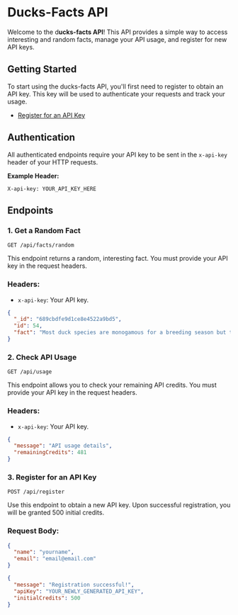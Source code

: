 # Ducks-Facts API

Welcome to the d**ucks-facts API**! This API provides a simple way to access interesting and random facts, manage your API usage, and register for new API keys.

## Getting Started

To start using the ducks-facts API, you'll first need to register to obtain an API key. This key will be used to authenticate your requests and track your usage.
- [Register for an API Key](#3-register-for-an-api-key)

## Authentication

All authenticated endpoints require your API key to be sent in the `x-api-key` header of your HTTP requests.

**Example Header:**

```
X-api-key: YOUR_API_KEY_HERE
```

## Endpoints

### 1. Get a Random Fact

`GET /api/facts/random`

This endpoint returns a random, interesting fact. You must provide your API key in the request headers.

### Headers:

- `x-api-key`: Your API key.

```json
{
  "_id": "689cbdfe9d1ce8e4522a9bd5",
  "id": 54,
  "fact": "Most duck species are monogamous for a breeding season but typically find new mates each year."
}

```

### 2. Check API Usage

`GET /api/usage`

This endpoint allows you to check your remaining API credits. You must provide your API key in the request headers.

### Headers:

- `x-api-key`: Your API key.

```json
{
  "message": "API usage details",
  "remainingCredits": 481
}
```

### 3. Register for an API Key

`POST /api/register`

Use this endpoint to obtain a new API key. Upon successful registration, you will be granted 500 initial credits.

### Request Body:

```json
{
  "name": "yourname",
  "email": "email@email.com"
}
```

```json
{
  "message": "Registration successful!",
  "apiKey": "YOUR_NEWLY_GENERATED_API_KEY",
  "initialCredits": 500
}

```
